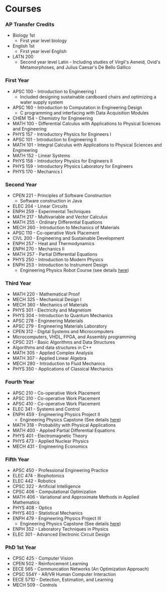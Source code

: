 # Courses

<!--For a full transcript with marks and class averages: [PDF](https://github.com/dgblack/portfolio/raw/master/files/Transcript%20David%20Black%20Online.pdf).-->

### AP Transfer Credits
* Biology 1st
  * First year level biology
* English 1st
  * First year level English
* LATN 200
  * Second year level Latin - Including studies of Virgil's Aeneid, Ovid's Metamorphoses, and Julius Caesar's De Bello Gallico

### First Year
* APSC 100 - Introduction to Engineering I
  * Included designing sustainable cardboard chairs and optimizing a water supply system
* APSC 160 - Introduction to Computation in Engineering Design
  * C programming and interfacing with Data Acquisition Modules
* CHEM 154 - Chemistry for Engineering
* MATH 100 - Differential Calculus with Applications to Physical Sciences and Engineering
* PHYS 157 - Introductory Physics for Engineers I
* APSC 101 - Introduction to Engineering II
* MATH 101 - Integral Calculus with Applications to Physical Sciences and Engineering
* MATH 152 - Linear Systems
* PHYS 158 - Introductory Physics for Engineers II
* PHYS 159 - Introductory Physics Laboratory for Engineers
* PHYS 170 - Mechanics I

### Second Year
* CPEN 221 - Principles of Software Construction
  * Software construction in Java
* ELEC 204 - Linear Circuits
* ENPH 259 - Experimental Techniques
* MATH 217 - Multivariable and Vector Calculus
* MATH 255 - Ordinary Differential Equations
* MECH 260 - Introduction to Mechanics of Materials
* APSC 110 - Co-operative Work Placement
* CIVL 200 - Engineering and Sustainable Development
* ENPH 257 - Heat and Thermodynamics
* ENPH 270 - Mechanics II
* MATH 257 - Partial Differential Equations
* PHYS 250 - Introduction to Modern Physics
* ENPH 253 - Introduction to Instrument Design
  * Engineering Physics Robot Course (see details [here](https://dgblack.github.io/portfolio/robotCourse))

### Third Year
* MATH 220 - Mathematical Proof
* MECH 325 - Mechanical Design I
* MECH 360 - Mechanics of Materials
* PHYS 301 - Electricity and Magnetism
* PHYS 304 - Introduction to Quantum Mechanics
* APSC 278 - Engineering Materials
* APSC 279 - Engineering Materials Laboratory
* CPEN 312 - Digital Systems and Microcomputers
 * Microcomputers, VHDL, FPGA, and Assembly programming
* CPSC 221 - Basic Algorithms and Data Structures
 * Algorithms and data structures in C++
* MATH 305 - Applied Complex Analysis
* MATH 307 - Applied Linear Algebra
* MECH 280 - Introduction to Fluid Mechanics
* PHYS 350 - Applications of Classical Mechanics

### Fourth Year
* APSC 210 - Co-operative Work Placement
* APSC 310 - Co-operative Work Placement
* APSC 410 - Co-operative Work Placement
* ELEC 341 - Systems and Control
* ENPH 459 - Engineering Physics Project II
  * Engineering Physics Capstone (See details [here](https://dgblack.github.io/portfolio/pet))
* MATH 318 - Probability with Physical Applications
* MATH 400 - Applied Partial Differential Equations
* PHYS 401 - Electromagnetic Theory
* PHYS 473 - Applied Nuclear Physics
* MECH 431 - Engineering Economics

### Fifth Year
* APSC 450 - Professional Engineering Practice
* ELEC 474 - Biophotonics
* ELEC 442 - Robotics
* CPSC 322 - Artificial Intelligence
* CPSC 406 - Computational Optimization
* MATH 406 - Variational and Approximate Methods in Applied Mathematics
* PHYS 408 - Optics
* PHYS 403 - Statistical Mechanics
* ENPH 479 - Engineering Physics Project III
  * Engineering Physics Capstone (See details [here](https://dgblack.github.io/portfolio/ar))
* ENPH 352 - Laboratory Techniques in Physics
* ELEC 301 - Advanced Electronic Circuit Design

### PhD 1st Year
* CPSC 425 - Computer Vision
* CPEN 502 - Reinforcement Learning
* EECE 565 - Communcation Networks (An Optimization Approach)
* CPSC 554Y - AR/VR Human Computer Interaction
* EECE 571D - Detection, Estimation, and Learning
* MECH 509 - Controls
